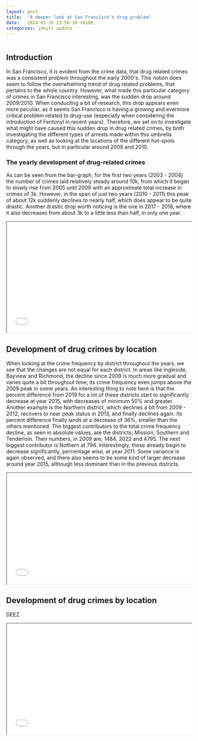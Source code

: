 ```yaml
---
layout: post
title:  "A deeper look at San Francisco's drug problem"
date:   2024-03-26 23:50:39 +0100
categories: jekyll update
---
```

<!DOCTYPE html>
<html>
<head>
<meta charset="UTF-8">
<meta name="viewport" content="width=device-width, initial-scale=1.0">
<style>
.flex-container {
  display: flex;
}

.flex-container > div {
  margin: 2px;
  padding: 2px;
}
</style>
</head>
<body>
    <div class="flex-container">
        <div class="column">
            <h2>Introduction</h2>
            <p>
                In San Francisco, it is evident from the crime data, that drug related crimes was a consistent problem throughout the early 2000's. This notion does seem to follow the overwhelming trend of drug related problems, that pertains to the whole country. However, what made this particular category of crimes in San Francisco interesting, was the sudden drop around 2009/2010. When conducting a bit of research, this drop appears even more peculiar, as it seems San Francisco is having a growing and evermore critical problem related to drug-use (especially when considering the introduction of Fentonyl in recent years). 
                Therefore, we set on to investigate what might have caused this sudden drop in drug related crimes, by both investigating the different types of arrests made within this umbrella category, as well as looking at the locations of the different hot-spots through the years, but in particular around 2009 and 2010.
            </p>
            <h3>The yearly development of drug-related crimes</h3>
            <p>
                As can be seen from the bar-graph, for the first two years (2003 - 2004) the number of crimes laid relatively steady around 10k, from which it began to slowly rise from 2005 until 2009 with an approximate total increase in crimes of 3k. However, in the span of just two years (2010 - 2011) this peak of about 12k suddenly declines to nearly half, which does appear to be quite drastic. Another drastic drop worth noticing is the one in 2017 - 2018, where it also decreases from about 3k to a little less than half, in only one year.
            </p>
            <iframe src="/intro-bar-chart.html" width="100%" height="300px"></iframe>
            <h2>Development of drug crimes by location</h2>
            <p>
                When looking at the crime frequency by district throughout the years, we see that the changes are not equal for each district.
                In areas like Ingleside, Bayview and Richmond, the decline since 2009 is much more gradual and varies quite a bit throughout time; its crime frequency even jumps above the 2009 peak in some years. An interesting thing to note here is that the percent difference from 2019 for a lot of these districts start to significantly decrease at year 2015, with decreases of minimum 50% and greater.
                Another example is the Northern district, which declines a bit from 2009 - 2012, recovers to near peak status in 2013, and finally declines again.
                Its percent difference finally lands at a decrease of 36%, smaller than the others mentioned.
                The biggest contributors to the total crime frequency decline, as seen in absolute values, are the districts; Mission, Southern and Tenderloin. Their numbers, in 2009 are; 1484, 2022 and 4795. The next biggest contributor is Nothern at 794.
                Interestingly, these already begin to decrease significantly, percentage wise, at year 2011. Some variance is again observed, and there also seems to be some kind of larger decrease around year 2015, although less dominant than in the previous districts.
            </p>
            <iframe src="/choropleth-map.html" width="100%" height="300px"></iframe>
            <h2>Development of drug crimes by location</h2>
            <p>
                DEEZ
            </p>
            <iframe src="/Bokeh_plot.html" width="100%" height="300px"></iframe>
        </div>
    </div>
</body>


